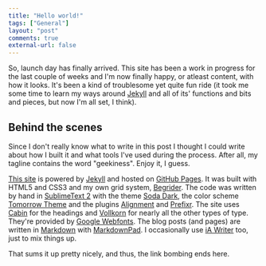 ```yaml
---
title: "Hello world!"
tags: ["General"]
layout: "post"
comments: true
external-url: false
---
```


So, launch day has finally arrived. This site has been a work in progress for the last couple of weeks and I'm now finally happy, or atleast content, with how it looks. It's been a kind of troublesome yet quite fun ride (it took me some time to learn my ways around [Jekyll](http://www.jekyllrb.com/) and all of its' functions and bits and pieces, but now I'm all set, I think).

## Behind the scenes

Since I don't really know what to write in this post I thought I could write about how I built it and what tools I've used during the process. After all, my tagline contains the word "geekiness". Enjoy it, I guess.

[This site](http://ellengummesson.com/) is powered by [Jekyll](http://www.jekyllrb.com/) and hosted on [GitHub Pages](http://pages.github.com/). It was built with HTML5 and CSS3 and my own grid system, [Begrider](/projects/begrider). The code was written by hand in [SublimeText 2](http://www.sublimetext.com/) with the theme [Soda Dark](https://github.com/buymeasoda/soda-theme/), the color scheme [Tomorrow Theme](https://github.com/chriskempson/tomorrow-theme) and the plugins [Alignment](http://wbond.net/sublime_packages/alignment/) and [Prefixr](http://wbond.net/sublime_packages/prefixr). The site uses [Cabin](http://www.google.com/webfonts/specimen/Cabin) for the headings and [Vollkorn](http://www.google.com/webfonts/specimen/Vollkorn) for nearly all the other types of type. They're provided by [Google Webfonts](http://www.google.com/webfonts). The blog posts (and pages) are written in [Markdown](http://http://daringfireball.net/projects/markdown/) with [MarkdownPad](http://www.markdownpad.com/). I occasionally use [iA Writer](http://www.iawriter.com/) too, just to mix things up.

That sums it up pretty nicely, and thus, the link bombing ends here.
